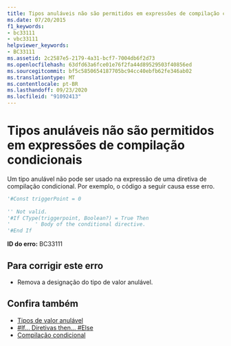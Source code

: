 ```yaml
---
title: Tipos anuláveis não são permitidos em expressões de compilação condicionais
ms.date: 07/20/2015
f1_keywords:
- bc33111
- vbc33111
helpviewer_keywords:
- BC33111
ms.assetid: 2c2587e5-2179-4a31-bcf7-7004db6f2d73
ms.openlocfilehash: 63dfd63a6fce01e76f2fa44d89529503f40856ed
ms.sourcegitcommit: bf5c5850654187705bc94cc40ebfb62fe346ab02
ms.translationtype: MT
ms.contentlocale: pt-BR
ms.lasthandoff: 09/23/2020
ms.locfileid: "91092413"
---
```

# <a name="nullable-types-are-not-allowed-in-conditional-compilation-expressions"></a>Tipos anuláveis não são permitidos em expressões de compilação condicionais

Um tipo anulável não pode ser usado na expressão de uma diretiva de compilação condicional. Por exemplo, o código a seguir causa esse erro.  
  
```vb  
'#Const triggerPoint = 0  
  
'' Not valid.  
'#If CType(triggerpoint, Boolean?) = True Then  
'        ' Body of the conditional directive.  
'#End If  
```  
  
 **ID do erro:** BC33111  
  
## <a name="to-correct-this-error"></a>Para corrigir este erro  
  
- Remova a designação do tipo de valor anulável.  
  
## <a name="see-also"></a>Confira também

- [Tipos de valor anulável](../programming-guide/language-features/data-types/nullable-value-types.md)
- [#If... Diretivas then... #Else](../language-reference/directives/if-then-else-directives.md)
- [Compilação condicional](../programming-guide/program-structure/conditional-compilation.md)
